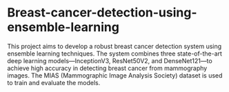 # Breast-cancer-detection-using-ensemble-learning
This project aims to develop a robust breast cancer detection system using ensemble learning techniques. The system combines three state-of-the-art deep learning models—InceptionV3, ResNet50V2, and DenseNet121—to achieve high accuracy in detecting breast cancer from mammography images. The MIAS (Mammographic Image Analysis Society) dataset is used to train and evaluate the models.
